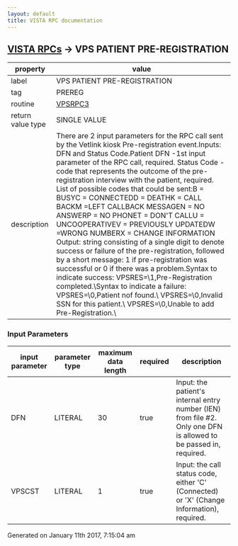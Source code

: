 ```yaml
---
layout: default
title: VISTA RPC documentation
---
```




## [VISTA RPCs](TableOfContent.md) &#8594; VPS PATIENT PRE-REGISTRATION 

 property | value 
--- | --- 
 label | VPS PATIENT PRE-REGISTRATION
 tag | PREREG
 routine | [VPSRPC3](http://code.osehra.org/dox/Routine_VPSRPC3_source.html)
 return value type | SINGLE VALUE
 description | There are  2 input parameters for the RPC call  sent by the Vetlink kiosk Pre-registration event.Inputs:  DFN and Status Code.Patient DFN -1st input parameter of the RPC call, required. Status Code - code that represents the outcome of the pre-registration interview with the patient, required.  List of possible codes that could be sent:B = BUSYC = CONNECTEDD = DEATHK = CALL BACKM =LEFT CALLBACK MESSAGEN = NO ANSWERP = NO PHONET = DON'T CALLU = UNCOOPERATIVEV = PREVIOUSLY UPDATEDW =WRONG NUMBERX = CHANGE INFORMATION Output:  string consisting of a single digit to denote success or failure of the pre-registration, followed by a short message:     1 if pre-registration was successful or 0 if there was a problem.Syntax to indicate success: VPSRES=\1,Pre-Registration completed.\Syntax to indicate a failure: VPSRES=\0,Patient nof found.\ VPSRES=\0,Invalid SSN for this patient.\ VPSRES=\0,Unable to add Pre-Registration.\

### Input Parameters

| input parameter | parameter type | maximum data length | required | description | 
| --- | --- | --- | --- | --- | 
| DFN | LITERAL | 30 | true | Input: the patient's internal entry number (IEN) from file #2. Only one DFN is allowed to be passed in, required. | 
| VPSCST | LITERAL | 1 | true | Input: the call status code, either 'C' (Connected) or 'X' (Change Information), required. | 




 Generated on January 11th 2017, 7:15:04 am